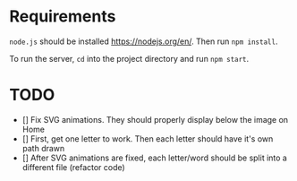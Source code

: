 # Requirements

```node.js``` should be installed https://nodejs.org/en/. Then run ```npm install```.

To run the server, ```cd``` into the project directory and run ```npm start```.

# TODO
- [] Fix SVG animations. They should properly display below the image on Home
- [] First, get one letter to work. Then each letter should have it's own path drawn
- [] After SVG animations are fixed, each letter/word should be split into a different file (refactor code)
